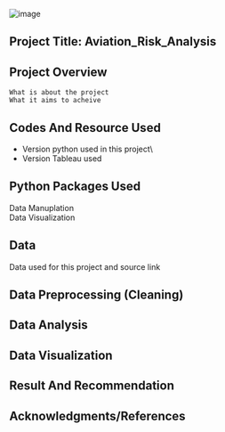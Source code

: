 ![image](https://github.com/ermiyas-sidama/testrepo2/assets/160514617/c0408078-e1f9-4e49-82a8-e89b155d747d)
## Project Title: Aviation_Risk_Analysis
## Project Overview
    What is about the project
    What it aims to acheive
## Codes And Resource Used
   * Version python used in this project\
   * Version Tableau used
   
## Python Packages Used
   Data Manuplation\
   Data Visualization
## Data 
   Data used for this project and source link
## Data Preprocessing (Cleaning)
## Data Analysis
## Data Visualization
## Result And Recommendation
## Acknowledgments/References
